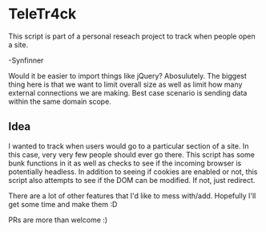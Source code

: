 # TeleTr4ck

This script is part of a personal reseach project to track when people open a site. 

-Synfinner 

Would it be easier to import things like jQuery? Abosulutely. The biggest thing here is that we want to limit overall size as well as limit how many external connections we are making. Best case scenario is sending data within the same domain scope.

## Idea

I wanted to track when users would go to a particular section of a site. In this case, very very few people should ever go there. This script has some bunk functions in it as well as checks to see if the incoming browser is potentially headless. In addition to seeing if cookies are enabled or not, this script also attempts to see if the DOM can be modified. If not, just redirect. 

There are a lot of other features that I'd like to mess with/add. Hopefully I'll get some time and make them :D 

PRs are more than welcome :) 